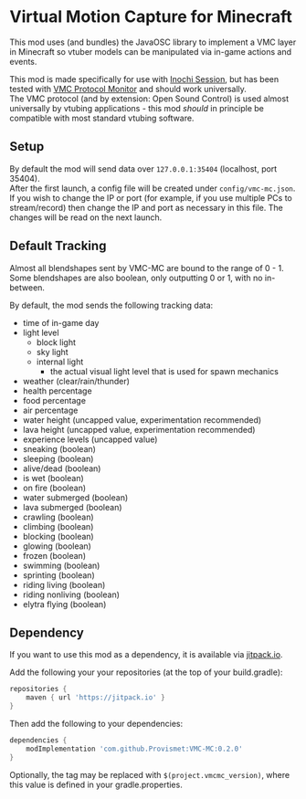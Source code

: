 # Virtual Motion Capture for Minecraft
This mod uses (and bundles) the JavaOSC library to implement a VMC layer in Minecraft so vtuber models can be manipulated via in-game actions and events.

This mod is made specifically for use with [Inochi Session](https://github.com/Inochi2D/inochi-session), but has been tested with [VMC Protocol Monitor](https://github.com/gpsnmeajp/VMCProtocolMonitor) and should work universally.  
The VMC protocol (and by extension: Open Sound Control) is used almost universally by vtubing applications - this mod *should* in principle be compatible with most standard vtubing software.

## Setup
By default the mod will send data over `127.0.0.1:35404` (localhost, port 35404).  
After the first launch, a config file will be created under `config/vmc-mc.json`. If you wish to change the IP or port (for example, if you use multiple PCs to stream/record) then change the IP and port as necessary in this file. The changes will be read on the next launch.

## Default Tracking
Almost all blendshapes sent by VMC-MC are bound to the range of 0 - 1. Some blendshapes are also boolean, only outputting 0 or 1, with no in-between.

By default, the mod sends the following tracking data:
- time of in-game day
- light level
    - block light
    - sky light
    - internal light
        - the actual visual light level that is used for spawn mechanics
- weather (clear/rain/thunder)
- health percentage
- food percentage
- air percentage
- water height (uncapped value, experimentation recommended)
- lava height (uncapped value, experimentation recommended)
- experience levels (uncapped value)
- sneaking (boolean)
- sleeping (boolean)
- alive/dead (boolean)
- is wet (boolean)
- on fire (boolean)
- water submerged (boolean)
- lava submerged (boolean)
- crawling (boolean)
- climbing (boolean)
- blocking (boolean)
- glowing (boolean)
- frozen (boolean)
- swimming (boolean)
- sprinting (boolean)
- riding living (boolean)
- riding nonliving (boolean)
- elytra flying (boolean)

## Dependency
If you want to use this mod as a dependency, it is available via [jitpack.io](https://jitpack.io/#Provismet/VMC-MC/).

Add the following your your repositories (at the top of your build.gradle):
```gradle
repositories {
    maven { url 'https://jitpack.io' }
}
```

Then add the following to your dependencies:
```gradle
dependencies {
    modImplementation 'com.github.Provismet:VMC-MC:0.2.0'
}
```
Optionally, the tag may be replaced with `$(project.vmcmc_version)`, where this value is defined in your gradle.properties.


